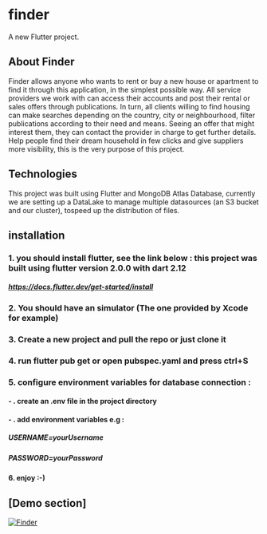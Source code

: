 # finder

A new Flutter project.

## About Finder

Finder allows anyone who wants to rent or buy a new house or apartment to find it through this application, in the simplest possible way.
All service providers we work with can access their accounts and post their rental  or sales offers through publications. 
In turn, all clients willing to find housing can make searches depending on the country, city or neighbourhood, filter publications according to their need and  means. Seeing an offer that might interest them, they can contact the provider in charge to get further details.
Help people find their dream household in few clicks and give suppliers more visibility, this is the very purpose of this project.

## Technologies 

This project was built using Flutter and MongoDB Atlas Database, currently we are setting up a DataLake to manage multiple datasources (an S3 bucket and our cluster), tospeed up the distribution of files.

## installation 

### 1. you should install flutter, see the link below : this project was built using flutter version 2.0.0 with dart 2.12
##### https://docs.flutter.dev/get-started/install

### 2. You should have an simulator (The one provided by Xcode for example)

### 3. Create a new project and pull the repo or just clone it

### 4. run flutter pub get or open pubspec.yaml and press ctrl+S

### 5. configure environment variables for database connection :

#### - . create an .env file in the project directory 

#### - . add environment variables e.g : 
##### USERNAME=yourUsername 
##### PASSWORD=yourPassword

#### 6. enjoy :-)

## [Demo section]

[![Finder](https://img.youtube.com/vi/jQ8dZwTw8wQ/0.jpg)](https://www.youtube.com/watch?v=l1ACVF-zqWQ&ab_channel=AminiumMusic)
